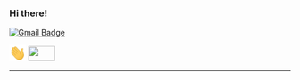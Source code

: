### Hi there!

[![Gmail Badge](https://img.shields.io/badge/-emil.lipskij@gmail.com-c14438?style=flat-square&logo=Gmail&logoColor=white&link=mailto:mailharshkhatri@gmail.com)](mailto:emil.lipskij99@gmail.com)

<img src="https://raw.githubusercontent.com/ABSphreak/ABSphreak/master/gifs/Hi.gif" width="30px">
<img src="https://giphy.com/gifs/life-hacker-Ah3zHH7hvsSB2" width="48" height="27">

---

